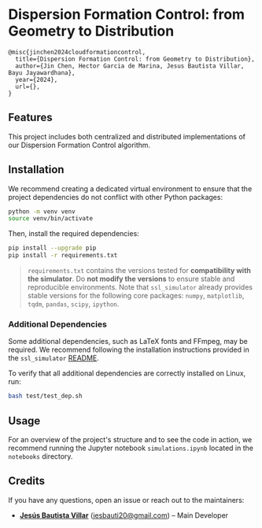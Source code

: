 # Dispersion Formation Control: from Geometry to Distribution

    @misc{jinchen2024cloudformationcontrol,
      title={Dispersion Formation Control: from Geometry to Distribution}, 
      author={Jin Chen, Hector Garcia de Marina, Jesus Bautista Villar, Bayu Jayawardhana},
      year={2024},
      url={}, 
    }

## Features
This project includes both centralized and distributed implementations of our Dispersion Formation Control algorithm.

## Installation

We recommend creating a dedicated virtual environment to ensure that the project dependencies do not conflict with other Python packages:
```bash
python -m venv venv
source venv/bin/activate
```
Then, install the required dependencies:
```bash
pip install --upgrade pip
pip install -r requirements.txt
```

> ```requirements.txt``` contains the versions tested for **compatibility with the simulator**.
Do **not modify the versions** to ensure stable and reproducible environments. Note that ```ssl_simulator``` already provides stable versions for the following core packages: ```numpy```, ```matplotlib```, ```tqdm```, ```pandas```, ```scipy```, ```ipython```.

### Additional Dependencies
Some additional dependencies, such as LaTeX fonts and FFmpeg, may be required. We recommend following the installation instructions provided in the ```ssl_simulator``` [README](https://github.com/Swarm-Systems-Lab/ssl_simulator/blob/master/README.md). 

To verify that all additional dependencies are correctly installed on Linux, run:
```bash
bash test/test_dep.sh
```

## Usage

For an overview of the project's structure and to see the code in action, we recommend running the Jupyter notebook `simulations.ipynb` located in the `notebooks` directory.

## Credits

If you have any questions, open an issue or reach out to the maintainers:

- **[Jesús Bautista Villar](https://sites.google.com/view/jbautista-research)** (<jesbauti20@gmail.com>) – Main Developer
